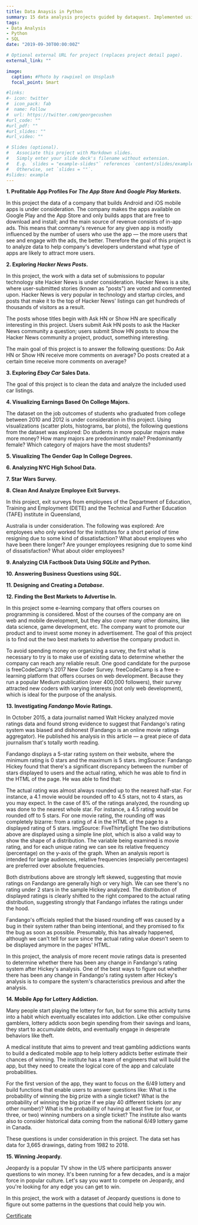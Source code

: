 ```yaml
---
title: Data Anaysis in Python
summary: 15 data analysis projects guided by dataquest. Implemented using Python and SQL (rarely).
tags:
- Data Analysis
- Python
- SQL
date: "2019-09-30T00:00:00Z"

# Optional external URL for project (replaces project detail page).
external_link: ""

image:
  caption: #Photo by rawpixel on Unsplash
  focal_point: Smart

#links:
#- icon: twitter
#  icon_pack: fab
#  name: Follow
#  url: https://twitter.com/georgecushen
#url_code: ""
#url_pdf: ""
#url_slides: ""
#url_video: ""

# Slides (optional).
#   Associate this project with Markdown slides.
#   Simply enter your slide deck's filename without extension.
#   E.g. `slides = "example-slides"` references `content/slides/example-slides.md`.
#   Otherwise, set `slides = ""`.
#slides: example
---
```


**1. Profitable App Profiles For *The App Store* And *Google Play Markets*.**

In this project the data of a company that builds Android and iOS mobile apps is under consideration. The company makes the apps available on Google Play and the App Store and only builds apps that are free to download and install; and the main source of revenue consists of in-app ads. This means that comnany's revenue for any given app is mostly influenced by the number of users who use the app — the more users that see and engage with the ads, the better. Therefore the goal of this project is to analyze data to help company's developers understand what type of apps are likely to attract more users.

**2. Exploring *Hacker News Posts*.**

In this project, the work with a data set of submissions to popular technology site Hacker News is under consideration. Hacker News is a site, where user-submitted stories (known as "posts") are voted and commented upon. Hacker News is very popular in technology and startup circles, and posts that make it to the top of Hacker News' listings can get hundreds of thousands of visitors as a result.

The posts whose titles begin with Ask HN or Show HN are specifically interesting in this project. Users submit Ask HN posts to ask the Hacker News community a question; users submit Show HN posts to show the Hacker News community a project, product, something interesting.

The main goal of this project is to answer the following questions:
Do Ask HN or Show HN receive more comments on average?
Do posts created at a certain time receive more comments on average?

**3. Exploring *Ebay Car* Sales Data.**

The goal of this project is to clean the data and analyze the included used car listings.

**4. Visualizing Earnings Based On College Majors.**

The dataset on the job outcomes of students who graduated from college between 2010 and 2012 is under consideration in this project. Using visualizations (scatter plots, histograms, bar plots), the following questions from the dataset was explored:
Do students in more popular majors make more money?
How many majors are predominantly male? Predominantly female?
Which category of majors have the most students?

**5. Visualizing The Gender Gap In College Degrees.**

**6. Analyzing NYC High School Data.**

**7. Star Wars Survey.**

**8. Clean And Analyze Employee Exit Surveys.**

In this project, exit surveys from employees of the Department of Education, Training and Employment (DETE) and the Technical and Further Education (TAFE) institute in Queensland,

Australia is under consideration. The following was explored:
Are employees who only worked for the institutes for a short period of time resigning due to some kind of dissatisfaction? What about employees who have been there longer?
Are younger employees resigning due to some kind of dissatisfaction? What about older employees?

**9. Analyzing CIA Factbook Data Using *SQLite* and Python.**

**10. Answering Business Questions using *SQL*.**

**11. Designing and Creating a *Database*.**

**12. Finding the Best Markets to Advertise In.**

In this project some e-learning company that offers courses on programming is considered. Most of the courses of the company are on web and mobile development, but they also cover many other domains, like data science, game development, etc. The company want to promote our product and  to invest some money in advertisement. The goal of this project is to find out the two best markets to advertise the company product in.

To avoid spending money on organizing a survey, the first what is necessary to try is to make use of existing data to determine whether the company can reach any reliable result. One good candidate for the purpose is freeCodeCamp's 2017 New Coder Survey. freeCodeCamp is a free e-learning platform that offers courses on web development. Because they run a popular Medium publication (over 400,000 followers), their survey attracted new coders with varying interests (not only web development), which is ideal for the purpose of the analysis.

**13. Investigating *Fandango* Movie Ratings.**

In October 2015, a data journalist named Walt Hickey analyzed movie ratings data and found strong evidence to suggest that Fandango's rating system was biased and dishonest (Fandango is an online movie ratings aggregator). He published his analysis in this article — a great piece of data journalism that's totally worth reading.

Fandango displays a 5-star rating system on their website, where the minimum rating is 0 stars and the maximum is 5 stars.
imgSource: Fandango Hickey found that there's a significant discrepancy between the number of stars displayed to users and the actual rating, which he was able to find in the HTML of the page. He was able to find that:

The actual rating was almost always rounded up to the nearest half-star. For instance, a 4.1 movie would be rounded off to 4.5 stars, not to 4 stars, as you may expect. In the case of 8% of the ratings analyzed, the rounding up was done to the nearest whole star. For instance, a 4.5 rating would be rounded off to 5 stars. For one movie rating, the rounding off was completely bizarre: from a rating of 4 in the HTML of the page to a displayed rating of 5 stars. imgSource: FiveThirtyEight The two distributions above are displayed using a simple line plot, which is also a valid way to show the shape of a distribution. The variable being examined is movie rating, and for each unique rating we can see its relative frequency (percentage) on the y-axis of the graph. When an analysis report is intended for large audiences, relative frequencies (especially percentages) are preferred over absolute frequencies.

Both distributions above are strongly left skewed, suggesting that movie ratings on Fandango are generally high or very high. We can see there's no rating under 2 stars in the sample Hickey analyzed. The distribution of displayed ratings is clearly shifted to the right compared to the actual rating distribution, suggesting strongly that Fandango inflates the ratings under the hood.

Fandango's officials replied that the biased rounding off was caused by a bug in their system rather than being intentional, and they promised to fix the bug as soon as possible. Presumably, this has already happened, although we can't tell for sure since the actual rating value doesn't seem to be displayed anymore in the pages' HTML.

In this project, the analysis of more recent movie ratings data is presented to determine whether there has been any change in Fandango's rating system after Hickey's analysis. One of the best ways to figure out whether there has been any change in Fandango's rating system after Hickey's analysis is to compare the system's characteristics previous and after the analysis.

**14. Mobile App for Lottery Addiction.**

Many people start playing the lottery for fun, but for some this activity turns into a habit which eventually escalates into addiction. Like other compulsive gamblers, lottery addicts soon begin spending from their savings and loans, they start to accumulate debts, and eventually engage in desperate behaviors like theft.

A medical institute that aims to prevent and treat gambling addictions wants to build a dedicated mobile app to help lottery addicts better estimate their chances of winning. The institute has a team of engineers that will build the app, but they need to create the logical core of the app and calculate probabilities.

For the first version of the app, they want to focus on the 6/49 lottery and build functions that enable users to answer questions like:
What is the probability of winning the big prize with a single ticket? What is the probability of winning the big prize if we play 40 different tickets (or any other number)? What is the probability of having at least five (or four, or three, or two) winning numbers on a single ticket? The institute also wants also to consider historical data coming from the national 6/49 lottery game in Canada.

These questions is under consideration in this project. The data set has data for 3,665 drawings, dating from 1982 to 2018.

**15. Winning Jeopardy.**

Jeopardy is a popular TV show in the US where participants answer questions to win money. It's been running for a few decades, and is a major force in popular culture. Let's say you want to compete on Jeopardy, and you're looking for any edge you can get to win.

In this project, the work with a dataset of Jeopardy questions is done to figure out some patterns in the questions that could help you win.

<a href="">

</a>

<a href="https://app.dataquest.io/verify_cert/I9RX67UZ5L610XGEEF8L/">
  Certificate
</a>
